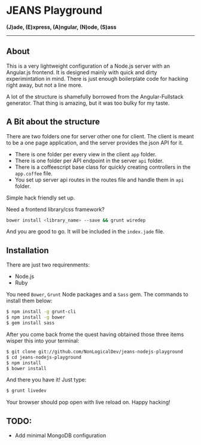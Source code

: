 # JEANS Playground

**(J)ade, (E)xpress, (A)ngular, (N)ode, (S)ass**
- - - - - - - - - - - - - - - - - - - - - - - - -

## About

This is a very lightweight configuration of a Node.js server with an Angular.js
frontend. It is designed mainly with quick and dirty experimintation in mind.
There is just enough boilerplate code for hacking right away, but not a line
more.

A lot of the structure is shamefully borrowed from the Angular-Fullstack
generator. That thing is amazing, but it was too bulky for my taste.

## A Bit about the structure

There are two folders one for server other one for client.
The client is meant to be a one page application, and the server provides the json API
for it. 

* There is one folder per every view in the client `app` folder.
* There is one folder per API endpoint in the server `api` folder.
* There is a coffeescript base class for quickly creating controllers in the `app.coffee` file.
* You set up server api routes in the routes file and handle them in `api` folder.

Simple hack friendly set up.

Need a frontend library/css framework?

```bash
bower install <library_name> --save && grunt wiredep
```

And you are good to go. It will be included in the `index.jade` file.

## Installation

There are just two requirenments:

* Node.js
* Ruby

You need `Bower`, `Grunt` Node packages and a `Sass` gem. The commands to install them below:

```bash
$ npm install -g grunt-cli
$ npm install -g bower
$ gem install sass
```

After you come back frome the quest having obtained those three items
wisper this into your terminal:

```bash
$ git clone git://github.com/NonLogicalDev/jeans-nodejs-playground
$ cd jeans-nodejs-playground
$ npm install
$ bower install
```

And there you have it! Just type:

```bash
$ grunt livedev
```

Your browser should pop open with live reload on. Happy hacking!

## TODO:
* Add minimal MongoDB configuration

